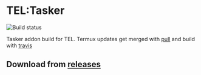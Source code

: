 # TEL:Tasker
![Build status](https://api.travis-ci.com/t-e-l/termux-tasker.svg?branch=master)

Tasker addon build for TEL.
Termux updates get merged with [pull](https://github.com/wei/pull) and build with [travis](travis-ci.com)

## Download from [releases](https://github.com/t-e-l/termux-tasker/releases)


